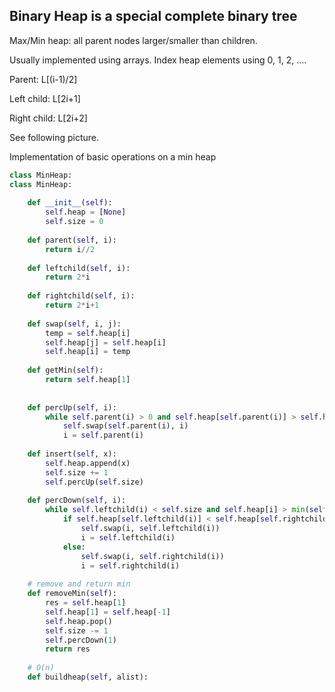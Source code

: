 ## Binary Heap is a special complete binary tree
Max/Min heap: all parent nodes larger/smaller than children.

Usually implemented using arrays. Index heap elements using 0, 1, 2, .... 

Parent: L[(i-1)/2]

Left child: L[2i+1]

Right child: L[2i+2]

See following picture.


Implementation of basic operations on a min heap
```python
class MinHeap:
class MinHeap:
    
    def __init__(self):
        self.heap = [None]
        self.size = 0
        
    def parent(self, i):
        return i//2
    
    def leftchild(self, i):
        return 2*i
    
    def rightchild(self, i):
        return 2*i+1
    
    def swap(self, i, j):
        temp = self.heap[i]
        self.heap[j] = self.heap[i]
        self.heap[i] = temp
    
    def getMin(self):
        return self.heap[1]
    
    
    def percUp(self, i):
        while self.parent(i) > 0 and self.heap[self.parent(i)] > self.heap[i]:
            self.swap(self.parent(i), i)
            i = self.parent(i)
    
    def insert(self, x):
        self.heap.append(x)
        self.size += 1
        self.percUp(self.size)
    
    def percDown(self, i):
        while self.leftchild(i) < self.size and self.heap[i] > min(self.heap[self.leftchild(i)], self.heap[self.rightchild(i)]):
            if self.heap[self.leftchild(i)] < self.heap[self.rightchild(i)]:
                self.swap(i, self.leftchild(i))
                i = self.leftchild(i)
            else:
                self.swap(i, self.rightchild(i))
                i = self.rightchild(i)            
    
    # remove and return min
    def removeMin(self):
        res = self.heap[1]
        self.heap[1] = self.heap[-1]
        self.heap.pop()
        self.size -= 1
        self.percDown(1)
        return res
    
    # O(n)
    def buildheap(self, alist):


```



